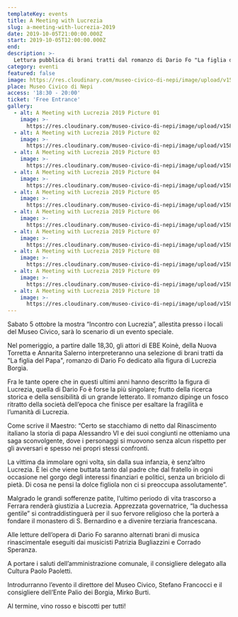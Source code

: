```yaml
---
templateKey: events
title: A Meeting with Lucrezia
slug: a-meeting-with-lucrezia-2019
date: 2019-10-05T21:00:00.000Z
start: 2019-10-05T12:00:00.000Z
end:
description: >-
  Lettura pubblica di brani tratti dal romanzo di Dario Fo "La figlia del Papa" sulla vita di Lucrezia Borgia con la partecipazione di Ebe Koinè, Annarita Salerno ed Ornella Marcucci.
category: eventi
featured: false
image: https://res.cloudinary.com/museo-civico-di-nepi/image/upload/v1587102195/incontro-05_ywu6by.jpg
place: Museo Civico di Nepi
access: '18:30 - 20:00'
ticket: 'Free Entrance'
gallery:
  - alt: A Meeting with Lucrezia 2019 Picture 01
    image: >-
      https://res.cloudinary.com/museo-civico-di-nepi/image/upload/v1587102195/incontro-01_o2frzo.jpg
  - alt: A Meeting with Lucrezia 2019 Picture 02
    image: >-
      https://res.cloudinary.com/museo-civico-di-nepi/image/upload/v1587102195/incontro-02_jv9dpb.jpg
  - alt: A Meeting with Lucrezia 2019 Picture 03
    image: >-
      https://res.cloudinary.com/museo-civico-di-nepi/image/upload/v1587102195/incontro-03_rdhudj.jpg
  - alt: A Meeting with Lucrezia 2019 Picture 04
    image: >-
      https://res.cloudinary.com/museo-civico-di-nepi/image/upload/v1587102195/incontro-04_e0zeke.jpg
  - alt: A Meeting with Lucrezia 2019 Picture 05
    image: >-
      https://res.cloudinary.com/museo-civico-di-nepi/image/upload/v1587102195/incontro-05_ywu6by.jpg
  - alt: A Meeting with Lucrezia 2019 Picture 06
    image: >-
      https://res.cloudinary.com/museo-civico-di-nepi/image/upload/v1587102196/incontro-06_lllagk.jpg
  - alt: A Meeting with Lucrezia 2019 Picture 07
    image: >-
      https://res.cloudinary.com/museo-civico-di-nepi/image/upload/v1587102196/incontro-07_l43xis.jpg
  - alt: A Meeting with Lucrezia 2019 Picture 08
    image: >-
      https://res.cloudinary.com/museo-civico-di-nepi/image/upload/v1587102196/incontro-08_hbphxm.jpg
  - alt: A Meeting with Lucrezia 2019 Picture 09
    image: >-
      https://res.cloudinary.com/museo-civico-di-nepi/image/upload/v1587102196/incontro-09_fme3ef.jpg
  - alt: A Meeting with Lucrezia 2019 Picture 10
    image: >-
      https://res.cloudinary.com/museo-civico-di-nepi/image/upload/v1587102196/incontro-10_sdo8ff.jpg
---
```

Sabato 5 ottobre la mostra “Incontro con Lucrezia”, allestita presso i locali del Museo Civico, sarà lo scenario di un evento speciale.

Nel pomeriggio, a partire dalle 18,30, gli attori di EBE Koinè, della Nuova Torretta e Annarita Salerno interpreteranno una selezione di brani tratti da "La figlia del Papa", romanzo di Dario Fo dedicato alla figura di Lucrezia Borgia.

Fra le tante opere che in questi ultimi anni hanno descritto la figura di Lucrezia, quella di Dario Fo è forse la più singolare; frutto della ricerca storica e della sensibilità di un grande letterato.
Il romanzo dipinge un fosco ritratto della società dell’epoca che finisce per esaltare la fragilità e l’umanità di Lucrezia.

Come scrive il Maestro: “Certo se stacchiamo di netto dal Rinascimento italiano la storia di papa Alessandro VI e dei suoi congiunti ne otteniamo una saga sconvolgente, dove i personaggi si muovono senza alcun rispetto per gli avversari e spesso nei propri stessi confronti.

La vittima da immolare ogni volta, sin dalla sua infanzia, è senz’altro Lucrezia. È lei che viene buttata tanto dal padre che dal fratello in ogni occasione nel gorgo degli interessi finanziari e politici, senza un briciolo di pietà. Di cosa ne pensi la dolce figliola non ci si preoccupa assolutamente”.

Malgrado le grandi sofferenze patite, l’ultimo periodo di vita trascorso a Ferrara renderà giustizia a Lucrezia. Apprezzata governatrice, “la duchessa gentile” si contraddistinguerà per il suo fervore religioso che la porterà a fondare il monastero di S. Bernardino e a divenire terziaria francescana.

Alle letture dell’opera di Dario Fo saranno alternati brani di musica rinascimentale eseguiti dai musicisti Patrizia Bugliazzini e Corrado Speranza.

A portare i saluti dell’amministrazione comunale, il consigliere delegato alla Cultura Paolo Paoletti.

Introdurranno l’evento il direttore del Museo Civico, Stefano Francocci e il consigliere dell’Ente Palio dei Borgia, Mirko Burti.

Al termine, vino rosso e biscotti per tutti!
